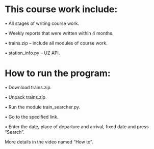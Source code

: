 # This course work include:
  •	All stages of writing course work.
  
  •	Weekly reports that were written within 4 months.
  
  •	trains.zip – include all modules of course work.
  
  •	station_info.py – UZ API.
  
# How to run the program:
  •	Download trains.zip.
  
  •	Unpack trains.zip.
  
  •	Run the module train_searcher.py.
  
  •	Go to the specified link.
  
  •	Enter the date, place of departure and arrival, fixed date and press “Search”.
  
   More details in the video named “How to”.
